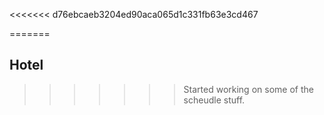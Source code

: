 <<<<<<< d76ebcaeb3204ed90aca065d1c331fb63e3cd467

=======
## Hotel
>>>>>>> Started working on some of the scheudle stuff.
